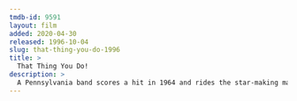 ```yaml
---
tmdb-id: 9591
layout: film
added: 2020-04-30
released: 1996-10-04
slug: that-thing-you-do-1996
title: >
  That Thing You Do!
description: >
  A Pennsylvania band scores a hit in 1964 and rides the star-making machinery as long as it can, with lots of help from its manager.
---
```

